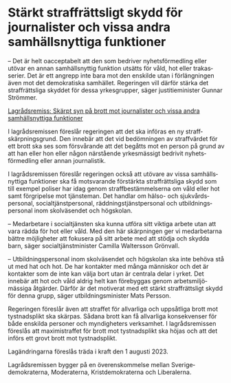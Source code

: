 # Stärkt straffrättsligt skydd för journalister och vissa andra samhällsnyttiga funktioner

– Det är helt oacceptabelt att den som bedriver nyhets­förmedling eller utövar en annan samhälls­nyttig funktion utsätts för våld, hot eller trakas­serier. Det är ett angrepp inte bara mot den enskilde utan i förläng­ningen även mot det demo­kratiska samhället. Regeringen vill därför stärka det straff­rättsliga skyddet för dessa yrkes­grupper, säger justitie­minister Gunnar Strömmer.

[Lagrådsremiss: Skärpt syn på brott mot journalister och vissa andra samhälls­nyttiga funktioner](/rattsliga-dokument/lagradsremiss/2023/03/skarpt-syn-pa-brott-mot-journalister-och-vissa-andra-samhallsnyttiga-funktioner/ "Skärpt syn på brott mot journalister och vissa andra samhällsnyttiga funktioner")

I lagrådsremissen föreslår regeringen att det ska införas en ny straff­skärpnings­grund. Den innebär att det vid bedöm­ningen av straff­värdet för ett brott ska ses som för­svårande att det begåtts mot en person på grund av att han eller hon eller någon närstående yrkes­mässigt bedrivit nyhets­förmedling eller annan journalistik.

I lagråds­remissen föreslår regeringen också att utövare av vissa samhälls­nyttiga funktioner ska få mot­svarande förstärkta straff­rättsliga skydd som till exempel poliser har idag genom straff­bestäm­melserna om våld eller hot samt förgripelse mot tjänste­man. Det handlar om hälso\- och sjukvårds­personal, social­tjänst­personal, räddnings­tjänst­personal och utbildnings­personal inom skol­väsendet och högskolan.

– Medarbetare i social­tjänsten ska kunna utföra sitt viktiga arbete utan att vara rädda för hot eller våld. Med den här skärp­ningen ger vi med­arbetarna bättre möjlig­heter att fokusera på sitt arbete med att stödja och skydda barn, säger social­tjänst­minister Camilla Waltersson Grönvall.

– Utbildnings­personal inom skol­väsendet och hög­skolan ska inte behöva stå ut med hat och hot. De har kontakter med många människor och det är kontakter som de inte kan välja bort utan är centrala delar i yrket. Det innebär att hot och våld aldrig helt kan före­byggas genom arbets­miljö­mässiga åtgärder. Därför är det motiverat med ett stärkt straff­rättsligt skydd för denna grupp, säger utbildnings­minister Mats Persson.

Regeringen föreslår även att straffet för allvarliga och uppsåtliga brott mot tystnads­plikt ska skärpas. Sådana brott kan få allvarliga konse­kvenser för både enskilda personer och myndig­heters verksamhet. I lagråds­remissen föreslås att maximi­straffet för brott mot tystnads­plikt ska höjas och att det införs ett grovt brott mot tystnads­plikt.

Lagändringarna föreslås träda i kraft den 1 augusti 2023\.

Lagråds­remissen bygger på en överens­kommelse mellan Sverige­demokraterna, Moderaterna, Krist­demokraterna och Liberalerna.
